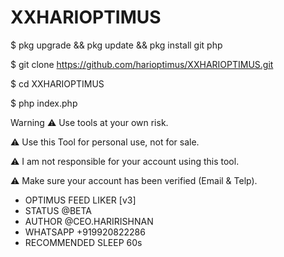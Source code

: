 # XXHARIOPTIMUS

$ pkg upgrade && pkg update && pkg install git php


$ git clone https://github.com/harioptimus/XXHARIOPTIMUS.git


$ cd XXHARIOPTIMUS

$ php index.php


Warning
⚠ Use tools at your own risk.


⚠ Use this Tool for personal use, not for sale.


⚠ I am not responsible for your account using this tool.


⚠ Make sure your account has been verified (Email & Telp).


 *  OPTIMUS FEED LIKER [v3]
 *  STATUS @BETA
 *  AUTHOR @CEO.HARIRISHNAN
 *  WHATSAPP  +919920822286
 *  RECOMMENDED SLEEP 60s
  
   
